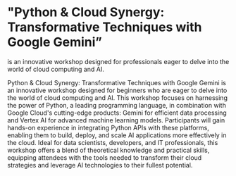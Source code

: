 # "Python & Cloud Synergy: Transformative Techniques with Google Gemini” 
is an innovative workshop designed for professionals eager to delve into the world of cloud computing and AI. 


Python & Cloud Synergy: Transformative Techniques with Google Gemini is an innovative workshop designed for beginners who are eager to delve into the world of cloud computing and AI. This workshop focuses on harnessing the power of Python, a leading programming language, in combination with Google Cloud's cutting-edge products: Gemini for efficient data processing and Vertex AI for advanced machine learning models. Participants will gain hands-on experience in integrating Python APIs with these platforms, enabling them to build, deploy, and scale AI applications more effectively in the cloud. Ideal for data scientists, developers, and IT professionals, this workshop offers a blend of theoretical knowledge and practical skills, equipping attendees with the tools needed to transform their cloud strategies and leverage AI technologies to their fullest potential.


